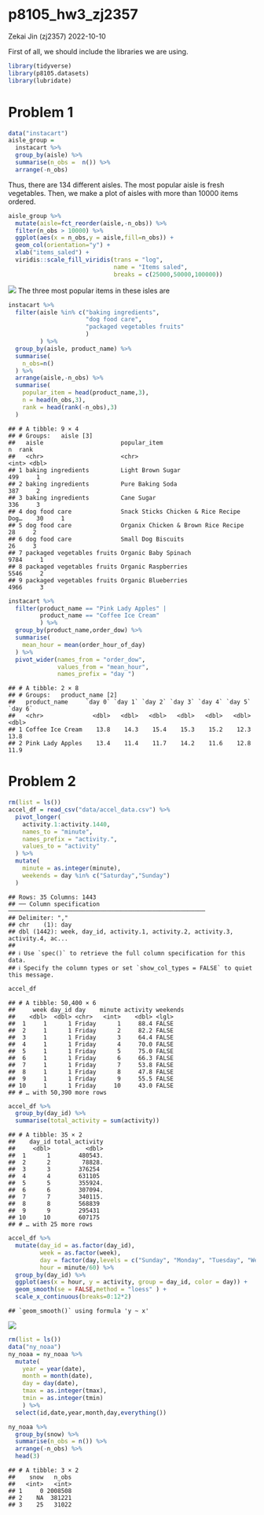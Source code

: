 p8105_hw3_zj2357
================
Zekai Jin (zj2357)
2022-10-10

First of all, we should include the libraries we are using.

``` r
library(tidyverse)
library(p8105.datasets)
library(lubridate)
```

# Problem 1

``` r
data("instacart")
aisle_group = 
  instacart %>%
  group_by(aisle) %>%
  summarise(n_obs =  n()) %>%
  arrange(-n_obs)
```

Thus, there are 134 different aisles. The most popular aisle is fresh
vegetables. Then, we make a plot of aisles with more than 10000 items
ordered.

``` r
aisle_group %>%
  mutate(aisle=fct_reorder(aisle,-n_obs)) %>%
  filter(n_obs > 10000) %>%
  ggplot(aes(x = n_obs,y = aisle,fill=n_obs)) +
  geom_col(orientation="y") +
  xlab("items_saled") +
  viridis::scale_fill_viridis(trans = "log",
                              name = "Items saled",
                              breaks = c(25000,50000,100000)) 
```

![](p8105_hw3_zj237_files/figure-gfm/unnamed-chunk-2-1.png)<!-- --> The
three most popular items in these isles are

``` r
instacart %>%
  filter(aisle %in% c("baking ingredients",
                      "dog food care",
                      "packaged vegetables fruits"
                      )
         ) %>%
  group_by(aisle, product_name) %>%
  summarise(
    n_obs=n()
  ) %>%
  arrange(aisle,-n_obs) %>%
  summarise(
    popular_item = head(product_name,3),
    n = head(n_obs,3),
    rank = head(rank(-n_obs),3)
  )
```

    ## # A tibble: 9 × 4
    ## # Groups:   aisle [3]
    ##   aisle                      popular_item                                n  rank
    ##   <chr>                      <chr>                                   <int> <dbl>
    ## 1 baking ingredients         Light Brown Sugar                         499     1
    ## 2 baking ingredients         Pure Baking Soda                          387     2
    ## 3 baking ingredients         Cane Sugar                                336     3
    ## 4 dog food care              Snack Sticks Chicken & Rice Recipe Dog…    30     1
    ## 5 dog food care              Organix Chicken & Brown Rice Recipe        28     2
    ## 6 dog food care              Small Dog Biscuits                         26     3
    ## 7 packaged vegetables fruits Organic Baby Spinach                     9784     1
    ## 8 packaged vegetables fruits Organic Raspberries                      5546     2
    ## 9 packaged vegetables fruits Organic Blueberries                      4966     3

``` r
instacart %>%
  filter(product_name == "Pink Lady Apples" |
         product_name == "Coffee Ice Cream"
         ) %>%
  group_by(product_name,order_dow) %>%
  summarise(
    mean_hour = mean(order_hour_of_day)
  ) %>%
  pivot_wider(names_from = "order_dow",
              values_from = "mean_hour",
              names_prefix = "day ")
```

    ## # A tibble: 2 × 8
    ## # Groups:   product_name [2]
    ##   product_name     `day 0` `day 1` `day 2` `day 3` `day 4` `day 5` `day 6`
    ##   <chr>              <dbl>   <dbl>   <dbl>   <dbl>   <dbl>   <dbl>   <dbl>
    ## 1 Coffee Ice Cream    13.8    14.3    15.4    15.3    15.2    12.3    13.8
    ## 2 Pink Lady Apples    13.4    11.4    11.7    14.2    11.6    12.8    11.9

# Problem 2

``` r
rm(list = ls())
accel_df = read_csv("data/accel_data.csv") %>%
  pivot_longer(
    activity.1:activity.1440,
    names_to = "minute",
    names_prefix = "activity.",
    values_to = "activity"
  ) %>%
  mutate(
    minute = as.integer(minute),
    weekends = day %in% c("Saturday","Sunday")
  )
```

    ## Rows: 35 Columns: 1443
    ## ── Column specification ────────────────────────────────────────────────────────
    ## Delimiter: ","
    ## chr    (1): day
    ## dbl (1442): week, day_id, activity.1, activity.2, activity.3, activity.4, ac...
    ## 
    ## ℹ Use `spec()` to retrieve the full column specification for this data.
    ## ℹ Specify the column types or set `show_col_types = FALSE` to quiet this message.

``` r
accel_df
```

    ## # A tibble: 50,400 × 6
    ##     week day_id day    minute activity weekends
    ##    <dbl>  <dbl> <chr>   <int>    <dbl> <lgl>   
    ##  1     1      1 Friday      1     88.4 FALSE   
    ##  2     1      1 Friday      2     82.2 FALSE   
    ##  3     1      1 Friday      3     64.4 FALSE   
    ##  4     1      1 Friday      4     70.0 FALSE   
    ##  5     1      1 Friday      5     75.0 FALSE   
    ##  6     1      1 Friday      6     66.3 FALSE   
    ##  7     1      1 Friday      7     53.8 FALSE   
    ##  8     1      1 Friday      8     47.8 FALSE   
    ##  9     1      1 Friday      9     55.5 FALSE   
    ## 10     1      1 Friday     10     43.0 FALSE   
    ## # … with 50,390 more rows

``` r
accel_df %>%
  group_by(day_id) %>%
  summarise(total_activity = sum(activity))
```

    ## # A tibble: 35 × 2
    ##    day_id total_activity
    ##     <dbl>          <dbl>
    ##  1      1        480543.
    ##  2      2         78828.
    ##  3      3        376254 
    ##  4      4        631105 
    ##  5      5        355924.
    ##  6      6        307094.
    ##  7      7        340115.
    ##  8      8        568839 
    ##  9      9        295431 
    ## 10     10        607175 
    ## # … with 25 more rows

``` r
accel_df %>%
  mutate(day_id = as.factor(day_id),
         week = as.factor(week),
         day = factor(day,levels = c("Sunday", "Monday", "Tuesday", "Wednesday", "Thursday", "Friday", "Saturday")),
         hour = minute/60) %>%
  group_by(day_id) %>%
  ggplot(aes(x = hour, y = activity, group = day_id, color = day)) +
  geom_smooth(se = FALSE,method = "loess" ) +
  scale_x_continuous(breaks=0:12*2)
```

    ## `geom_smooth()` using formula 'y ~ x'

![](p8105_hw3_zj237_files/figure-gfm/unnamed-chunk-7-1.png)<!-- -->

``` r
rm(list = ls())
data("ny_noaa")
ny_noaa = ny_noaa %>%
  mutate(
    year = year(date),
    month = month(date),
    day = day(date),
    tmax = as.integer(tmax),
    tmin = as.integer(tmin)
    ) %>%
  select(id,date,year,month,day,everything())

ny_noaa %>%
  group_by(snow) %>%
  summarise(n_obs = n()) %>%
  arrange(-n_obs) %>%
  head(3)
```

    ## # A tibble: 3 × 2
    ##    snow   n_obs
    ##   <int>   <int>
    ## 1     0 2008508
    ## 2    NA  381221
    ## 3    25   31022

